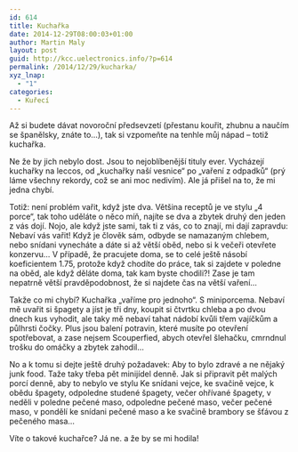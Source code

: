 ```yaml
---
id: 614
title: Kuchařka
date: 2014-12-29T08:00:03+01:00
author: Martin Maly
layout: post
guid: http://kcc.uelectronics.info/?p=614
permalink: /2014/12/29/kucharka/
xyz_lnap:
  - "1"
categories:
  - Kuřecí
---
```

Až si budete dávat novoroční předsevzetí (přestanu kouřit, zhubnu a naučím se španělsky, znáte to&#8230;), tak si vzpomeňte na tenhle můj nápad &#8211; totiž kuchařka.

Ne že by jich nebylo dost. Jsou to nejoblíbenější tituly ever. Vycházejí kuchařky na leccos, od &#8222;kuchařky naší vesnice&#8220; po &#8222;vaření z odpadků&#8220; (prý láme všechny rekordy, což se ani moc nedivím). Ale já přišel na to, že mi jedna chybí.

Totiž: není problém vařit, když jste dva. Většina receptů je ve stylu &#8222;4 porce&#8220;, tak toho uděláte o něco míň, najíte se dva a zbytek druhý den jeden z vás dojí. Nojo, ale když jste sami, tak ti z vás, co to znají, mi dají zapravdu: Nebaví vás vařit! Když je člověk sám, odbyde se namazaným chlebem, nebo snídani vynecháte a dáte si až větší oběd, nebo si k večeři otevřete konzervu&#8230; V případě, že pracujete doma, se to celé ještě násobí koeficientem 1.75, protože když chodíte do práce, tak si zajdete v poledne na oběd, ale když děláte doma, tak kam byste chodili?! Zase je tam nepatrně větší pravděpodobnost, že si najdete čas na větší vaření&#8230;

Takže co mi chybí? Kuchařka &#8222;vaříme pro jednoho&#8220;. S miniporcema. Nebaví mě uvařit si špagety a jíst je tři dny, koupit si čtvrtku chleba a po dvou dnech kus vyhodit, ale taky mě nebaví tahat nádobí kvůli třem vajíčkům a půlhrsti čočky. Plus jsou balení potravin, které musíte po otevření spotřebovat, a zase nejsem Scouperfied, abych otevřel šlehačku, cmrndnul trošku do omáčky a zbytek zahodil&#8230;

No a k tomu si dejte ještě druhý požadavek: Aby to bylo zdravé a ne nějaký junk food. Taže taky třeba pět minijídel denně. Jak si připravit pět malých porcí denně, aby to nebylo ve stylu Ke snídani vejce, ke svačině vejce, k obědu špagety, odpoledne studené špagety, večer ohřívané špagety, v neděli v poledne pečené maso, odpoledne pečené maso, večer pečené maso, v pondělí ke snídani pečené maso a ke svačině brambory se šťávou z pečeného masa&#8230;

Víte o takové kuchařce? Já ne. a že by se mi hodila!